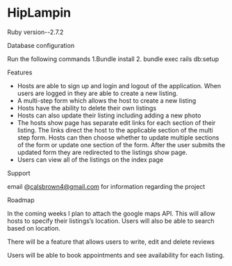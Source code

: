 # HipLampin
Ruby version--2.7.2

Database configuration

Run the following commands 1.Bundle install 2. bundle exec rails db:setup

Features

* Hosts are able to sign up and login and logout of the application. When users are logged in they are able to create a new listing. 
* A multi-step form which allows the host to create a new listing 
* Hosts have the ability to delete their own listings 
* Hosts can also update their listing including adding a new photo 
* The hosts show page has separate edit links for each section of their listing. The links direct the host to the applicable section of the multi step form. Hosts can then choose whether to update multiple sections of the form or update one section of the form. After the user submits the updated form they are redirected to the listings show page.
* Users can view all of the listings on the index page

Support

email @calsbrown4@gmail.com for information regarding the project

Roadmap

In the coming weeks I plan to attach the google maps API. This will allow hosts to specify their listings’s location. Users will also be able to search based on location.

There will be a feature that allows users to write, edit and delete reviews

Users will be able to book appointments and see availability for each listing.
